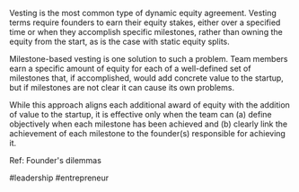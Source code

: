 Vesting is the most common type of dynamic equity agreement. Vesting terms require founders to earn their equity stakes, either over a specified time or when they  accomplish specific milestones, rather than owning the equity from the start, as is the case with static equity splits.

Milestone-based vesting is one solution to such a problem. Team members earn a specific amount of equity for each of a well-defined set of milestones that, if accomplished, would add concrete value to the startup, but if milestones are not clear  it can cause its own problems.

While this approach aligns each additional award of equity with the addition of value to the startup, it is effective only when the team can (a) define objectively when each milestone has been achieved and (b) clearly link the achievement of each milestone to the founder(s) responsible for achieving it.

Ref: Founder's dilemmas

#leadership #entrepreneur 